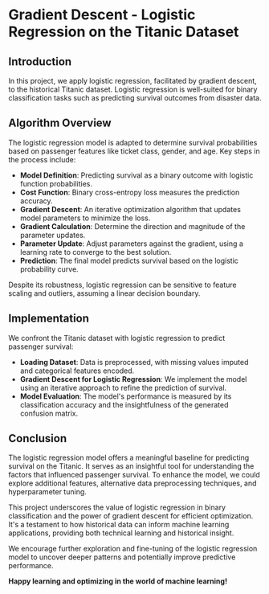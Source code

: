 # Gradient Descent - Logistic Regression on the Titanic Dataset

## Introduction
In this project, we apply logistic regression, facilitated by gradient descent, to the historical Titanic dataset. Logistic regression is well-suited for binary classification tasks such as predicting survival outcomes from disaster data.

## Algorithm Overview
The logistic regression model is adapted to determine survival probabilities based on passenger features like ticket class, gender, and age. Key steps in the process include:

- **Model Definition**: Predicting survival as a binary outcome with logistic function probabilities.
- **Cost Function**: Binary cross-entropy loss measures the prediction accuracy.
- **Gradient Descent**: An iterative optimization algorithm that updates model parameters to minimize the loss.
- **Gradient Calculation**: Determine the direction and magnitude of the parameter updates.
- **Parameter Update**: Adjust parameters against the gradient, using a learning rate to converge to the best solution.
- **Prediction**: The final model predicts survival based on the logistic probability curve.

Despite its robustness, logistic regression can be sensitive to feature scaling and outliers, assuming a linear decision boundary.

## Implementation
We confront the Titanic dataset with logistic regression to predict passenger survival:

- **Loading Dataset**: Data is preprocessed, with missing values imputed and categorical features encoded.
- **Gradient Descent for Logistic Regression**: We implement the model using an iterative approach to refine the prediction of survival.
- **Model Evaluation**: The model's performance is measured by its classification accuracy and the insightfulness of the generated confusion matrix.

## Conclusion
The logistic regression model offers a meaningful baseline for predicting survival on the Titanic. It serves as an insightful tool for understanding the factors that influenced passenger survival. To enhance the model, we could explore additional features, alternative data preprocessing techniques, and hyperparameter tuning.

This project underscores the value of logistic regression in binary classification and the power of gradient descent for efficient optimization. It's a testament to how historical data can inform machine learning applications, providing both technical learning and historical insight.

We encourage further exploration and fine-tuning of the logistic regression model to uncover deeper patterns and potentially improve predictive performance.

**Happy learning and optimizing in the world of machine learning!**